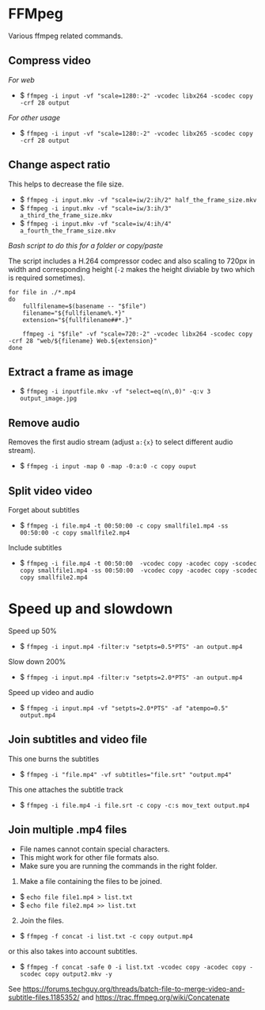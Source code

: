 # FFMpeg

Various ffmpeg related commands.

## Compress video

*For web*
* $ `ffmpeg -i input -vf "scale=1280:-2" -vcodec libx264 -scodec copy -crf 28 output`

*For other usage*
* $ `ffmpeg -i input -vf "scale=1280:-2" -vcodec libx265 -scodec copy -crf 28 output`

## Change aspect ratio

This helps to decrease the file size. 

* $ `ffmpeg -i input.mkv -vf "scale=iw/2:ih/2" half_the_frame_size.mkv`
* $ `ffmpeg -i input.mkv -vf "scale=iw/3:ih/3" a_third_the_frame_size.mkv`
* $ `ffmpeg -i input.mkv -vf "scale=iw/4:ih/4" a_fourth_the_frame_size.mkv`

*Bash script to do this for a folder or copy/paste*

The script includes a H.264 compressor codec and also scaling to 720px in width and corresponding height (`-2` makes the height diviable by two which is required sometimes).

```
for file in ./*.mp4
do
    fullfilename=$(basename -- "$file")
    filename="${fullfilename%.*}"
    extension="${fullfilename##*.}"

    ffmpeg -i "$file" -vf "scale=720:-2" -vcodec libx264 -scodec copy -crf 28 "web/${filename} Web.${extension}"
done

```

## Extract a frame as image

* $ `ffmpeg -i inputfile.mkv -vf "select=eq(n\,0)" -q:v 3 output_image.jpg`

## Remove audio

Removes the first audio stream (adjust `a:{x}` to select different audio stream).

* $ `ffmpeg -i input -map 0 -map -0:a:0 -c copy ouput`

## Split video video

Forget about subtitles

* $ `ffmpeg -i file.mp4 -t 00:50:00 -c copy smallfile1.mp4 -ss 00:50:00 -c copy smallfile2.mp4`

Include subtitles

* $ `ffmpeg -i file.mp4 -t 00:50:00  -vcodec copy -acodec copy -scodec copy smallfile1.mp4 -ss 00:50:00  -vcodec copy -acodec copy -scodec copy smallfile2.mp4`

# Speed up and slowdown

Speed up 50%

* $ `ffmpeg -i input.mp4 -filter:v "setpts=0.5*PTS" -an output.mp4`

Slow down 200%

* $ `ffmpeg -i input.mp4 -filter:v "setpts=2.0*PTS" -an output.mp4`

Speed up video and audio

* $ `ffmpeg -i input.mp4 -vf "setpts=2.0*PTS" -af "atempo=0.5" output.mp4`

## Join subtitles and video file

This one burns the subtitles

* $ `ffmpeg -i "file.mp4" -vf subtitles="file.srt" "output.mp4"`

This one attaches the subtitle track

* $ `ffmpeg -i file.mp4 -i file.srt -c copy -c:s mov_text output.mp4`

## Join multiple .mp4 files

* File names cannot contain special characters. 
* This might work for other file formats also. 
* Make sure you are running the commands in the right folder.

1. Make a file containing the files to be joined.

* $ `echo file file1.mp4 > list.txt`
* $ `echo file file2.mp4 >> list.txt` 

2. Join the files.

* $ `ffmpeg -f concat -i list.txt -c copy output.mp4`

or this also takes into account subtitles.

* $ `ffmpeg -f concat -safe 0 -i list.txt -vcodec copy -acodec copy -scodec copy output2.mkv -y`

See https://forums.techguy.org/threads/batch-file-to-merge-video-and-subtitle-files.1185352/ and https://trac.ffmpeg.org/wiki/Concatenate
